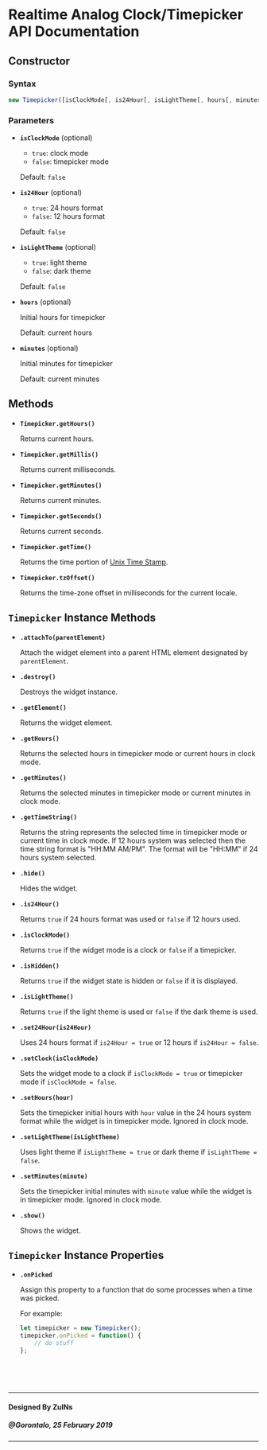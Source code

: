 # Realtime Analog Clock/Timepicker API Documentation

## Constructor

### Syntax

```javascript
new Timepicker([isClockMode[, is24Hour[, isLightTheme[, hours[, minutes]]]]])
```

### Parameters
- **`isClockMode`** (optional)
	- `true`: clock mode
  - `false`: timepicker mode

  Default: `false`

- **`is24Hour`** (optional)
  - `true`: 24 hours format
  - `false`: 12 hours format

  Default: `false`

- **`isLightTheme`** (optional)
  - `true`: light theme
  - `false`: dark theme

  Default: `false`

- **`hours`** (optional)

  Initial hours for timepicker
	
	Default: current hours

- **`minutes`** (optional)

  Initial minutes for timepicker
	
	Default: current minutes

## Methods
- **`Timepicker.getHours()`**

  Returns current hours.

- **`Timepicker.getMillis()`**

  Returns current milliseconds.

- **`Timepicker.getMinutes()`**

  Returns current minutes.

- **`Timepicker.getSeconds()`**

  Returns current seconds.

- **`Timepicker.getTime()`**

  Returns the time portion of [Unix Time Stamp](http://pubs.opengroup.org/onlinepubs/9699919799/basedefs/V1_chap04.html#tag_04_16).

- **`Timepicker.tzOffset()`**

  Returns the time-zone offset in milliseconds for the current locale.


## `Timepicker` Instance Methods
- **`.attachTo(parentElement)`**

  Attach the widget element into a parent HTML element designated by `parentElement`.

- **`.destroy()`**

  Destroys the widget instance.

- **`.getElement()`**

  Returns the widget element.

- **`.getHours()`**

  Returns the selected hours in timepicker mode or current hours in clock mode.

- **`.getMinutes()`**

  Returns the selected minutes in timepicker mode or current minutes in clock mode.

- **`.getTimeString()`**

  Returns the string represents the selected time in timepicker mode or current time in clock mode.
	If 12 hours system was selected then the time string format is "HH:MM AM/PM". The format will be "HH:MM" if 24 hours system selected.

- **`.hide()`**

  Hides the widget.

- **`.is24Hour()`**

  Returns `true` if 24 hours format was used or `false` if 12 hours used.

- **`.isClockMode()`**

  Returns `true` if the widget mode is a clock or `false` if a timepicker.

- **`.isHidden()`**

  Returns `true` if the widget state is hidden or `false` if it is displayed.

- **`.isLightTheme()`**

  Returns `true` if the light theme is used or `false` if the dark theme is used.

- **`.set24Hour(is24Hour)`**

  Uses 24 hours format if `is24Hour = true` or 12 hours if `is24Hour = false`.

- **`.setClock(isClockMode)`**

  Sets the widget mode to a clock if `isClockMode = true` or timepicker mode if `isClockMode = false`.

- **`.setHours(hour)`**

  Sets the timepicker initial hours with `hour` value in the 24 hours system format while the widget is in timepicker mode. Ignored in clock mode.

- **`.setLightTheme(isLightTheme)`**

  Uses light theme if `isLightTheme = true` or dark theme if `isLightTheme = false`.

- **`.setMinutes(minute)`**

  Sets the timepicker initial minutes with `minute` value while the widget is in timepicker mode. Ignored in clock mode.

- **`.show()`**

  Shows the widget.

## `Timepicker` Instance Properties
- **`.onPicked`**

  Assign this property to a function that do some processes when a time was picked.

  For example:

  ```javascript
  let timepicker = new Timepicker();
  timepicker.onPicked = function() {
      // do stuff
  };
  ```

&nbsp;

&nbsp;

---
#### Designed By ZulNs
##### @Gorontalo, 25 February 2019
---
